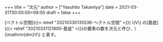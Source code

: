 +++
title = "次元"
author = ["Yasuhito Takamiya"]
date = 2021-03-31T00:00:00+09:00
draft = false
+++

[ベクトル空間]({{< relref "20210330135536-ヘクトル空間" >}}) \\(V\\) の[基底]({{< relref "20210331121800-基底" >}})の要素の数を次元と呼び、\\(\mathrm{dim}V\\) と表す。

